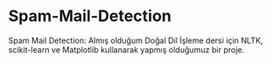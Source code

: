 # Spam-Mail-Detection

Spam Mail Detection:
Almış olduğum Doğal Dil İşleme dersi için NLTK, scikit-learn ve Matplotlib kullanarak yapmış olduğumuz bir proje.
